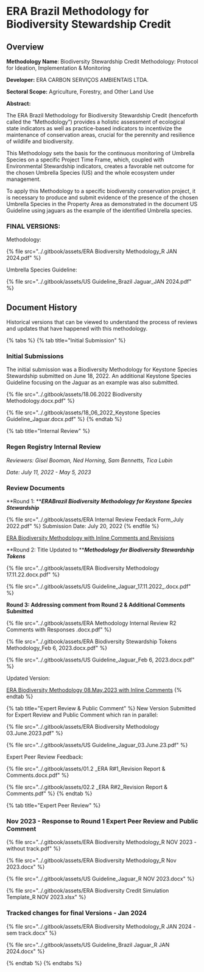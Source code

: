 # ERA Brazil Methodology for Biodiversity Stewardship Credit

## Overview

**Methodology Name**: Biodiversity Stewardship Credit Methodology: Protocol for Ideation, Implementation & Monitoring

**Developer:** ERA CARBON SERVIÇOS AMBIENTAIS LTDA.

**Sectoral Scope:** Agriculture, Forestry, and Other Land Use

**Abstract:**

The ERA Brazil Methodology for Biodiversity Stewardship Credit (henceforth called the “Methodology”) provides a holistic assessment of ecological state indicators as well as practice-based indicators to incentivize the maintenance of conservation areas, crucial for the perennity and resilience of wildlife and biodiversity.

This Methodology sets the basis for the continuous monitoring of Umbrella Species on a specific Project Time Frame, which, coupled with Environmental Stewardship indicators, creates a favorable net outcome for the chosen Umbrella Species (US) and the whole ecosystem under management.

To apply this Methodology to a specific biodiversity conservation project, it is necessary to produce and submit evidence of the presence of the chosen Umbrella Species in the Property Area as demonstrated in the document US Guideline using jaguars as the example of the identified Umbrella species.

### FINAL VERSIONS:

Methodology:



{% file src="../.gitbook/assets/ERA Biodiversity Methodology_R JAN 2024.pdf" %}

Umbrella Species Guideline:

{% file src="../.gitbook/assets/US Guideline_Brazil Jaguar_JAN 2024.pdf" %}



## Document History

Historical versions that can be viewed to understand the process of reviews and updates that have happened with this methodology.

{% tabs %}
{% tab title="Initial Submission" %}
### Initial Submissions

The initial submission was a Biodiversity Methodology for Keystone Species Stewardship submitted on June 18, 2022.  An additional Keystone Species Guideline focusing on the Jaguar as an example was also submitted.

{% file src="../.gitbook/assets/18.06.2022 Biodiversity Methodology.docx.pdf" %}

{% file src="../.gitbook/assets/18_06_2022_Keystone Species Guideline_Jaguar.docx.pdf" %}
{% endtab %}

{% tab title="Internal Review" %}
### Regen Registry Internal Review

_Reviewers: Gisel Booman, Ned Horning, Sam Bennetts, Tica Lubin_

_Date: July 11, 2022 - May 5, 2023_



### Review Documents

**Round 1: **_**ERABrazil Biodiversity Methodology for Keystone Species Stewardship**_

{% file src="../.gitbook/assets/ERA Internal Review Feedack Form_July 2022.pdf" %}
Submission Date: July 20, 2022
{% endfile %}

[ERA Biodiversity Methodology with Inline Comments](https://docs.google.com/document/d/1WKOjRJpVHcVgR0LbAWdcmbEBcSpYy1Px/edit?rtpof=true\&sd=true)[ and Revisions](https://docs.google.com/document/d/1xylAOk9OQGEt41vagyeYZmYHEXqSbgCb/edit?usp=sharing\&ouid=111465088026028835977\&rtpof=true\&sd=true)

**Round 2: Title Updated to **_**Methodology for Biodiversity Stewardship Tokens**_

{% file src="../.gitbook/assets/ERA Biodiversity Methodology 17.11.22.docx.pdf" %}

{% file src="../.gitbook/assets/US Guideline_Jaguar_17.11.2022_.docx.pdf" %}

**Round 3: Addressing comment from Round 2 & Additional Comments Submitted**

{% file src="../.gitbook/assets/ERA Methodology Internal Review R2 Comments with Responses .docx.pdf" %}

{% file src="../.gitbook/assets/ERA Biodiversity Stewardship Tokens Methodology_Feb 6, 2023.docx.pdf" %}

{% file src="../.gitbook/assets/US Guideline_Jaguar_Feb 6, 2023.docx.pdf" %}

Updated Version:

[ERA Biodiversity Methodology 08.May.2023 with Inline Comments](https://docs.google.com/document/d/16x3LbWpoNAtA0b07vJY-shyN2hOiYEjjZtB4arrujgQ/edit?usp=sharing)
{% endtab %}

{% tab title="Expert Review & Public Comment" %}
New Version Submitted for Expert Review and Public Comment which ran in parallel:

{% file src="../.gitbook/assets/ERA Biodiversity Methodology 03.June.2023.pdf" %}

{% file src="../.gitbook/assets/US Guideline_Jaguar_03.June.23.pdf" %}

Expert Peer Review Feedback:

{% file src="../.gitbook/assets/01.2 _ERA R#1_Revision Report & Comments.docx.pdf" %}

{% file src="../.gitbook/assets/02.2 _ERA R#2_Revision Report & Comments.pdf" %}
{% endtab %}

{% tab title="Expert Peer Review" %}
### Nov 2023 -  Response to Round 1 Expert Peer Review and Public Comment

{% file src="../.gitbook/assets/ERA Biodiversity Methodology_R NOV 2023 - without track.pdf" %}

{% file src="../.gitbook/assets/ERA Biodiversity Methodology_R Nov 2023.docx" %}

{% file src="../.gitbook/assets/US Guideline_Jaguar_R NOV 2023.docx" %}

{% file src="../.gitbook/assets/ERA Biodiversity Credit Simulation Template_R NOV 2023.xlsx" %}

### **Tracked changes for final Versions - Jan 2024**

{% file src="../.gitbook/assets/ERA Biodiversity Methodology_R JAN 2024 - sem track.docx" %}

{% file src="../.gitbook/assets/US Guideline_Brazil Jaguar_R JAN 2024.docx" %}


{% endtab %}
{% endtabs %}





